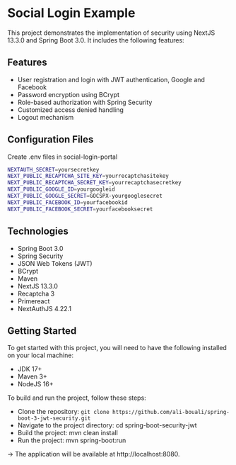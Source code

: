 # Social Login Example
This project demonstrates the implementation of security using NextJS 13.3.0 and Spring Boot 3.0. It includes the following features:

## Features
* User registration and login with JWT authentication, Google and Facebook
* Password encryption using BCrypt
* Role-based authorization with Spring Security
* Customized access denied handling
* Logout mechanism


## Configuration Files
Create .env files in social-login-portal

```bash
NEXTAUTH_SECRET=yoursecretkey
NEXT_PUBLIC_RECAPTCHA_SITE_KEY=yourrecaptchasitekey
NEXT_PUBLIC_RECAPTCHA_SECRET_KEY=yourrecaptchasecretkey
NEXT_PUBLIC_GOOGLE_ID=yourgoogleid
NEXT_PUBLIC_GOOGLE_SECRET=GOCSPX-yourgooglesecret
NEXT_PUBLIC_FACEBOOK_ID=yourfacebookid
NEXT_PUBLIC_FACEBOOK_SECRET=yourfacebooksecret
```

## Technologies
* Spring Boot 3.0
* Spring Security
* JSON Web Tokens (JWT)
* BCrypt
* Maven
* NextJS 13.3.0
* Recaptcha 3
* Primereact
* NextAuthJS 4.22.1
 
## Getting Started
To get started with this project, you will need to have the following installed on your local machine:

* JDK 17+
* Maven 3+
* NodeJS 16+

To build and run the project, follow these steps:

* Clone the repository: `git clone https://github.com/ali-bouali/spring-boot-3-jwt-security.git`
* Navigate to the project directory: cd spring-boot-security-jwt
* Build the project: mvn clean install
* Run the project: mvn spring-boot:run 

-> The application will be available at http://localhost:8080.
